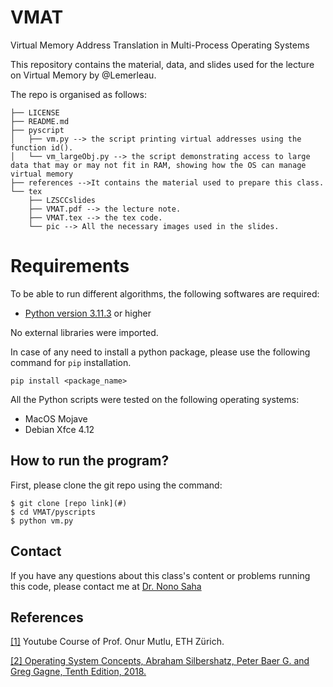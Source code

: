 # VMAT
Virtual Memory Address Translation in Multi-Process Operating Systems

This repository contains the material, data, and slides used for the lecture on Virtual Memory by @Lemerleau.


The repo is organised as follows:

```
├── LICENSE
├── README.md
├── pyscript
│   ├── vm.py --> the script printing virtual addresses using the function id().
│   └── vm_largeObj.py --> the script demonstrating access to large data that may or may not fit in RAM, showing how the OS can manage virtual memory
├── references -->It contains the material used to prepare this class.
└── tex
    ├── LZSCCslides
    ├── VMAT.pdf --> the lecture note.
    ├── VMAT.tex --> the tex code.
    └── pic --> All the necessary images used in the slides.
```

# Requirements
To be able to run different algorithms, the following softwares are required:

- [Python version 3.11.3](https://www.python.org/downloads/release/python-3113/) or higher

No external libraries were imported.

In case of any need to install a python package, please use the following command for `pip` installation.

```
pip install <package_name>
```

All the Python scripts were tested on the following operating systems:

* MacOS Mojave
* Debian Xfce 4.12

## How to run the program?
First, please clone the git repo using the command:

```
$ git clone [repo link](#)
$ cd VMAT/pyscripts
$ python vm.py
```

## Contact
If you have any questions about this class's content or problems running this code, please contact me at [Dr. Nono Saha](mailto:cyrillecardinale@gmail.com.?subject=[GitHub]%20CART%20Lecture%20Material)


## References
<a id="1" href="https://www.youtube.com/watch?v=3gRBOqf9rRY">[1]</a>
Youtube Course of  Prof. Onur Mutlu, ETH Zürich.

<a id="2" href="https://os.ecci.ucr.ac.cr/slides/Abraham-Silberschatz-Operating-System-Concepts-10th-2018.pdf">[2] Operating System Concepts, Abraham Silbershatz, Peter Baer G. and Greg Gagne, Tenth Edition, 2018.</a>
